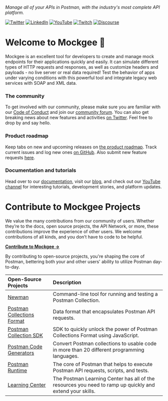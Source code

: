 _Manage all of your APIs in Postman, with the industry's most complete API platform._

[![Twitter](https://img.shields.io/badge/Twitter-%40getpostman-orange)](https://twitter.com/mockgee)
[![LinkedIn](https://img.shields.io/badge/LinkedIn-%40postman--platform-orange)](https://www.linkedin.com/company/mockgee)
[![YouTube](https://img.shields.io/badge/YouTube-%40postman-orange)](https://www.youtube.com/c/mockgee)
[![Twitch](https://img.shields.io/badge/Twitch-%40getpostman-orange)](https://www.twitch.tv/mockgee)
[![Discourse](https://img.shields.io/badge/Discourse-%40postman-orange)](https://community.mockgee.com/)

# Welcome to Mockgee 🚀

Mockgee is an excellent tool for developers to create and manage mock endpoints for their applications quickly and easily. It can simulate different types of HTTP requests and responses, as well as customize headers and payloads - no live server or real data required! Test the behavior of apps under varying conditions with this powerful tool and integrate legacy web services with SOAP and XML data.

### The community
To get involved with our community, please make sure you are familiar with our [Code of Conduct](https://www.mockgee.com/legal/community-code-of-conduct/) and join our [community forum](https://community.postman.com/). You can also get breaking news about new features and activities [on Twitter](https://twitter.com/getpostman). Feel free to drop by and say hello. 

### Product roadmap
Keep tabs on new and upcoming releases on [the product roadmap](https://github.com/postmanlabs/mockgee-app-support/projects/45?fullscreen=true). Track current issues and log new ones [on GitHub](https://github.com/mockgeelabs/mockgee-app-support/issues). Also submit new feature requests [here](https://github.com/mockgeelabs/mockgee-app-support/issues?q=is%3Aopen+is%3Aissue+label%3AFeature).

### Documentation and tutorials
Head over to our [documentation](https://learning.mockgee.com/), visit our [blog](https://blog.mockgee.com), and check out our [YouTube channel](https://www.youtube.com/c/mockgee) for interesting tutorials, development stories, and platform updates.

# Contribute to Mockgee Projects
We value the many contributions from our community of users. Whether they’re to the docs, open source projects, the API Network, or more, these contributions improve the experience of other users. We welcome contributions of all kinds, and you don’t have to code to be helpful.

**[Contribute to Mockgee →](https://www.mockgee.com/contributors/)**

By contributing to open-source projects, you're shaping the core of Postman, bettering both your and other users' ability to utilize Postman day-to-day.

Open-Source Projects | Description |
:-- | :--
[Newman](https://github.com/postmanlabs/newman) | Command-line tool for running and testing a Postman Collection. | 
[Postman Collections Format](https://github.com/postmanlabs/openapi-to-postman) | Data format that encapsulates Postman API requests. |
[Postman Collection SDK](https://github.com/postmanlabs/postman-collection) | SDK to quickly unlock the power of Postman Collections Format using JavaScript. |
[Postman Code Generators](https://github.com/postmanlabs/postman-code-generators) | Convert Postman collections to usable code in more than 20 different programming languages. |
[Postman Runtime](https://github.com/postmanlabs/postman-runtime) | The core of Postman that helps to execute Postman API requests, scripts, and tests. |
[Learning Center](https://github.com/postmanlabs/postman-docs) | The Postman Learning Center has all of the resources you need to ramp up quickly and extend your skills. |
